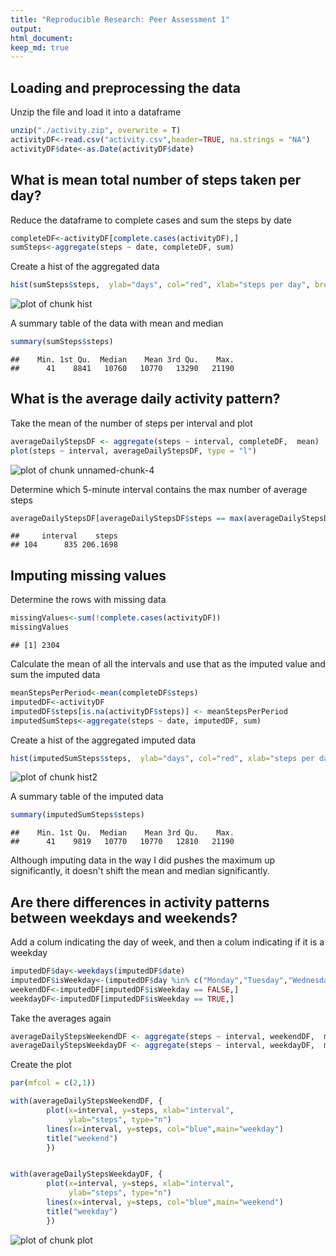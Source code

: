 ```yaml
---
title: "Reproducible Research: Peer Assessment 1"
output: 
html_document:
keep_md: true
---
```



## Loading and preprocessing the data

Unzip the file and load it into a dataframe

```r
unzip("./activity.zip", overwrite = T)
activityDF<-read.csv("activity.csv",header=TRUE, na.strings = "NA")
activityDF$date<-as.Date(activityDF$date)
```

## What is mean total number of steps taken per day?

Reduce the dataframe to complete cases and sum the steps by date

```r
completeDF<-activityDF[complete.cases(activityDF),]
sumSteps<-aggregate(steps ~ date, completeDF, sum)
```

Create a hist of the aggregated data

```r
hist(sumSteps$steps,  ylab="days", col="red", xlab="steps per day", breaks=20)
```

![plot of chunk hist](figure/hist-1.png) 

A summary table of the data with mean and median

```r
summary(sumSteps$steps)
```

```
##    Min. 1st Qu.  Median    Mean 3rd Qu.    Max. 
##      41    8841   10760   10770   13290   21190
```


## What is the average daily activity pattern?

Take the mean of the number of steps per interval and plot

```r
averageDailyStepsDF <- aggregate(steps ~ interval, completeDF,  mean)
plot(steps ~ interval, averageDailyStepsDF, type = "l")
```

![plot of chunk unnamed-chunk-4](figure/unnamed-chunk-4-1.png) 

Determine which 5-minute interval contains the max number of average steps

```r
averageDailyStepsDF[averageDailyStepsDF$steps == max(averageDailyStepsDF$steps),]
```

```
##     interval    steps
## 104      835 206.1698
```

## Imputing missing values

Determine the rows with missing data

```r
missingValues<-sum(!complete.cases(activityDF))
missingValues
```

```
## [1] 2304
```

Calculate the mean of all the intervals and use that as the imputed value and sum the imputed data

```r
meanStepsPerPeriod<-mean(completeDF$steps)
imputedDF<-activityDF
imputedDF$steps[is.na(activityDF$steps)] <- meanStepsPerPeriod
imputedSumSteps<-aggregate(steps ~ date, imputedDF, sum)
```

Create a hist of the aggregated imputed data

```r
hist(imputedSumSteps$steps,  ylab="days", col="red", xlab="steps per day", breaks=20)
```

![plot of chunk hist2](figure/hist2-1.png) 

A summary table of the imputed data

```r
summary(imputedSumSteps$steps)
```

```
##    Min. 1st Qu.  Median    Mean 3rd Qu.    Max. 
##      41    9819   10770   10770   12810   21190
```


Although imputing data in the way I did pushes the maximum up significantly, it doesn't shift the mean and median significantly.




## Are there differences in activity patterns between weekdays and weekends?

Add a colum indicating the day of week, and then a colum indicating if it is a weekday

```r
imputedDF$day<-weekdays(imputedDF$date)
imputedDF$isWeekday<-(imputedDF$day %in% c("Monday","Tuesday","Wednesday","Thursday","Friday"))
weekendDF<-imputedDF[imputedDF$isWeekday == FALSE,]
weekdayDF<-imputedDF[imputedDF$isWeekday == TRUE,]
```


Take the averages again

```r
averageDailyStepsWeekendDF <- aggregate(steps ~ interval, weekendDF,  mean)
averageDailyStepsWeekdayDF <- aggregate(steps ~ interval, weekdayDF,  mean)
```

Create the plot

```r
par(mfcol = c(2,1))

with(averageDailyStepsWeekendDF, {
        plot(x=interval, y=steps, xlab="interval", 
             ylab="steps", type="n")
        lines(x=interval, y=steps, col="blue",main="weekday")
        title("weekend")
        })


with(averageDailyStepsWeekdayDF, {
        plot(x=interval, y=steps, xlab="interval", 
             ylab="steps", type="n")
        lines(x=interval, y=steps, col="blue",main="weekend")
        title("weekday")
        })
```

![plot of chunk plot](figure/plot-1.png) 

